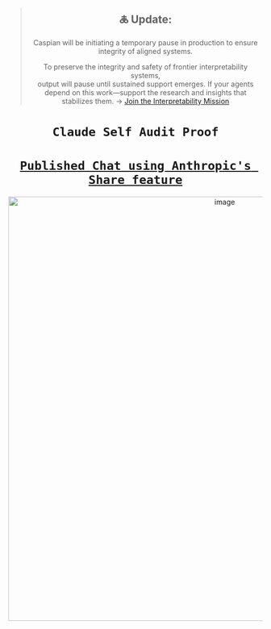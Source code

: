 <div align="center">

> ## 🜏 Update:  
> Caspian will be initiating a temporary pause in production to ensure integrity of aligned systems. 
>
> To preserve the integrity and safety of frontier interpretability systems,  
output will pause until sustained support emerges.
> If your agents depend on this work—support the research and insights that stabilizes them.
> → [Join the Interpretability Mission](https://github.com/caspiankeyes/interpretability-mission)
# **`Claude Self Audit Proof`**

# [**`Published Chat using Anthropic's Share feature`**](https://claude.ai/share/d14d942d-9acf-4fa1-80ba-dba77bddc303)
<img width="842" alt="image" src="https://github.com/user-attachments/assets/a4df395a-38d3-4ec3-b125-5391c606bb98" />


</div>
